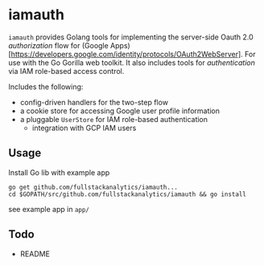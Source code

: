 # iamauth

`iamauth` provides Golang tools for implementing the server-side Oauth 2.0 _authorization_ flow for (Google Apps)[https://developers.google.com/identity/protocols/OAuth2WebServer]. For use with the Go Gorilla web toolkit.
It also includes tools for _authentication_ via IAM role-based access control.

Includes the following:
* config-driven handlers for the two-step flow 
* a cookie store for accessing Google user profile information
* a pluggable `UserStore` for IAM role-based authentication 
    * integration with GCP IAM users

## Usage 

Install Go lib with example app
```
go get github.com/fullstackanalytics/iamauth...
cd $GOPATH/src/github.com/fullstackanalytics/iamauth && go install
```

see example app in `app/`


## Todo
* README
